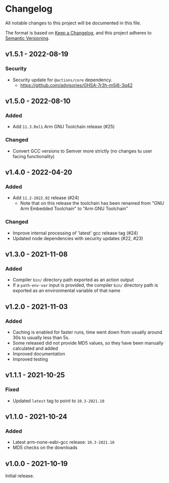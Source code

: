 # Changelog
All notable changes to this project will be documented in this file.

The format is based on [Keep a Changelog](https://keepachangelog.com/en/1.0.0/),
and this project adheres to [Semantic Versioning](https://semver.org/spec/v2.0.0.html).

## v1.5.1 - 2022-08-19
### Security
- Security update for `@actions/core` dependency.
    - https://github.com/advisories/GHSA-7r3h-m5j6-3q42

## v1.5.0 - 2022-08-10
### Added
- Add `11.3.Rel1` Arm GNU Toolchain release (#25)

### Changed
- Convert GCC versions to Semver more strictly (no changes tu user facing functionality)

## v1.4.0 - 2022-04-20
### Added
- Add `11.2-2022.02` release (#24)
    - Note that on this release the toolchain has been renamed from
      "GNU Arm Embedded Toolchain" to "Arm GNU Toolchain"

### Changed
- Improve internal processing of 'latest' gcc release tag (#24)
- Updated node dependencies with security updates (#22, #23)

## v1.3.0 - 2021-11-08
### Added
- Compiler `bin/` directory path exported as an action output
- If a `path-env-var` input is provided, the compiler `bin/` directory path is
  exported as an environmental variable of that name

## v1.2.0 - 2021-11-03
### Added
- Caching is enabled for faster runs, time went down from usually around 30s
  to usually less than 5s.
- Some released did not provide MD5 values, so they have been manually
  calculated and added
- Improved documentation
- Improved testing

## v1.1.1 - 2021-10-25
### Fixed
- Updated `latest` tag to point to `10.3-2021.10`

## v1.1.0 - 2021-10-24
### Added
- Latest arm-none-eabi-gcc release: `10.3-2021.10`
- MD5 checks on the downloads

## v1.0.0 - 2021-10-19
Initial release.
